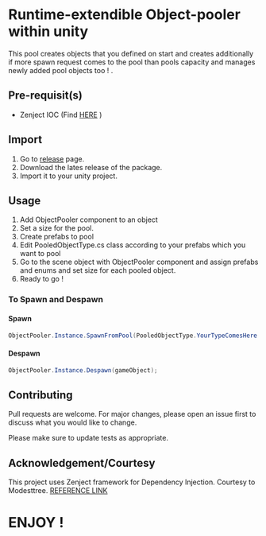 # Runtime-extendible Object-pooler within unity

This pool creates objects that you defined on start and creates additionally if more spawn request comes to the pool than pools capacity and manages newly added pool objects too ! .

## Pre-requisit(s)

- Zenject IOC (Find [HERE](https://github.com/modesttree/Zenject)  )

## Import

1. Go to [release](https://github.com/ertanturan/UnityObjectPooling/releases) page.
2. Download the lates release of the package.
3. Import it to your unity project.

## Usage

1. Add ObjectPooler component to an object
2. Set a size for the pool.
3. Create prefabs to pool 
4. Edit PooledObjectType.cs class according to your prefabs which you want to pool
5. Go to the scene object with ObjectPooler component and assign prefabs and enums and set size for each pooled object.
6. Ready to go !

### To Spawn and Despawn

#### Spawn
```csharp  
ObjectPooler.Instance.SpawnFromPool(PooledObjectType.YourTypeComesHere , YourVector3PositionComesHere, YourQuaternionRotationComesHere,Optional_YourParentTransformComesHere,Optional_PooledObjectInitializationArgsComesHere);  
```
#### Despawn

```csharp 
ObjectPooler.Instance.Despawn(gameObject); 
```


## Contributing
Pull requests are welcome. For major changes, please open an issue first to discuss what you would like to change.

Please make sure to update tests as appropriate.

## Acknowledgement/Courtesy

This project uses Zenject framework for Dependency Injection. Courtesy to Modesttree. [REFERENCE LINK](https://github.com/modesttree/Zenject)


# ENJOY !
